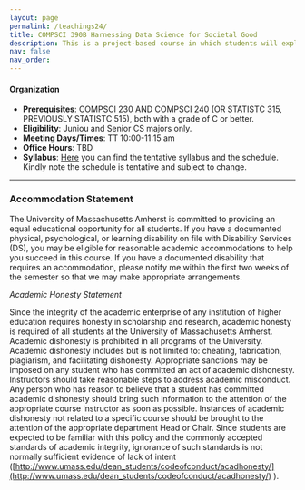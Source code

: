 ```yaml
---
layout: page
permalink: /teachings24/
title: COMPSCI 390B Harnessing Data Science for Societal Good
description: This is a project-based course in which students will explore using large-scale datasets and data analysis to address real-world societal problems in domains such as sustainability, health, and work with different techniques of data analysis and processing. Students will address problems of societal or industrial relevance. Each semester, the course will offer one or more real-world datasets and a selection of sample problems and students will define a project based on these datasets to address a real-word problem in a group setting. Students will collaborate in groups for their project. Students will explore modern data processing tools and software systems to build data processing pipelines for their chosen project. Throughout the course, students will be expected to present their project ideas, develop project proposals outlining their implementation plans, and conclude with a final presentation and report submission. This course provides students with the opportunity to integrate their analytical and collaborative skills for real-world problem-solving.  This course counts as a CS Elective toward the CS Major.
nav: false
nav_order:
---
```

#### Organization
- **Prerequisites**: COMPSCI 230 AND COMPSCI 240 (OR STATISTC 315, PREVIOUSLY STATISTC 515), both with a grade of C or better.
- **Eligibility**: Juniou and Senior CS majors only.
- **Meeting Days/Times**: TT 10:00-11:15 am
- **Office Hours**: TBD
- **Syllabus**: [Here](/assets/pdf/course/s24.pdf) you can find the tentative syllabus and the schedule. Kindly note the schedule is tentative and subject to change.

----------------------------------
### Accommodation Statement
The University of Massachusetts Amherst is committed to providing an equal educational opportunity for all students. If you have a documented physical, psychological, or learning disability on file with Disability Services (DS), you may be eligible for reasonable academic accommodations to help you succeed in this course. If you have a documented disability that requires an accommodation, please notify me within the first two weeks of the semester so that we may make appropriate arrangements.

*Academic Honesty Statement*

Since the integrity of the academic enterprise of any institution of higher education requires honesty in scholarship and research, academic honesty is required of all students at the University of Massachusetts Amherst. Academic dishonesty is prohibited in all programs of the University. Academic dishonesty includes but is not limited to: cheating, fabrication, plagiarism, and facilitating dishonesty. Appropriate sanctions may be imposed on any student who has committed an act of academic dishonesty. Instructors should take reasonable steps to address academic misconduct. Any person who has reason to believe that a student has committed academic dishonesty should bring such information to the attention of the appropriate course instructor as soon as possible. Instances of academic dishonesty not related to a specific course should be brought to the attention of the appropriate department Head or Chair. Since students are expected to be familiar with this policy and the commonly accepted standards of academic integrity, ignorance of such standards is not normally sufficient evidence of lack of intent ([http://www.umass.edu/dean_students/codeofconduct/acadhonesty/](http://www.umass.edu/dean_students/codeofconduct/acadhonesty/) ).
